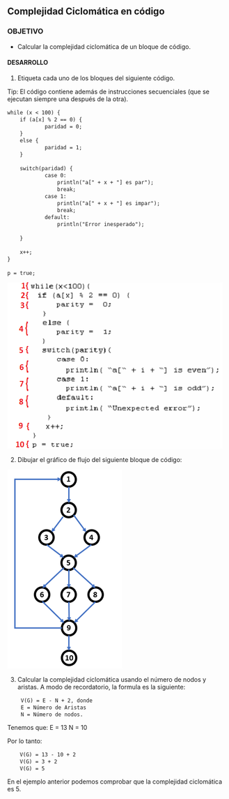 
## Complejidad Ciclomática en código

### OBJETIVO

- Calcular la complejidad ciclomática de un bloque de código.

#### DESARROLLO

1. Etiqueta cada uno de los bloques del siguiente código.

Tip: El código contiene además de instrucciones secuenciales (que se ejecutan siempre una después de la otra).

	while (x < 100) {
  		if (a[x] % 2 == 0) {
    			paridad = 0;
  		}
  		else {
    			paridad = 1;
  		}
  
  		switch(paridad) {
    			case 0:
      				println("a[" + x + "] es par");
      				break;
    			case 1:
      				println("a[" + x + "] es impar");
      				break;
    			default:
      				println("Error inesperado");
       
  		}
  
  		x++;
	}

	p = true;


![imagen](img/figura_01.png)


2. Dibujar el gráfico de flujo del siguiente bloque de código:

![imagen](img/figura_02.png)


3. Calcular la complejidad ciclomática usando el número de nodos y aristas. A modo de recordatorio, la formula es la siguiente:

		V(G) = E - N + 2, donde
		E = Número de Aristas
		N = Número de nodos.
		
Tenemos que:
		E = 13
		N = 10
	
Por lo tanto:

		V(G) = 13 - 10 + 2
		V(G) = 3 + 2
		V(G) = 5	
		
En el ejemplo anterior podemos comprobar que la complejidad ciclomática es 5.

